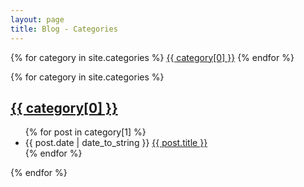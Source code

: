 ```yaml
---
layout: page
title: Blog - Categories
---
```


<div style="display: inline;">
    {% for category in site.categories %}
    <a href="#{{ category[0] | slugify: 'pretty' }}" class="chip category">{{ category[0] }}</a>
    {% endfor %}
</div>

{% for category in site.categories %}
<h2 id="{{ category[0] | slugify: 'pretty' }}">
    <a href="#{{ category[0] | slugify: 'pretty' }}" class="post-category">{{ category[0] }}</a>
</h2>
<ul class="category-list">
    {% for post in category[1] %}
    <li>
        <span class="category-date">{{ post.date | date_to_string }}</span>
        <a class="category-title" href="{{ site.baseurl }}{{ post.url }}">
            {{ post.title }}
        </a>
    </li>
    {% endfor %}
</ul>
{% endfor %}
